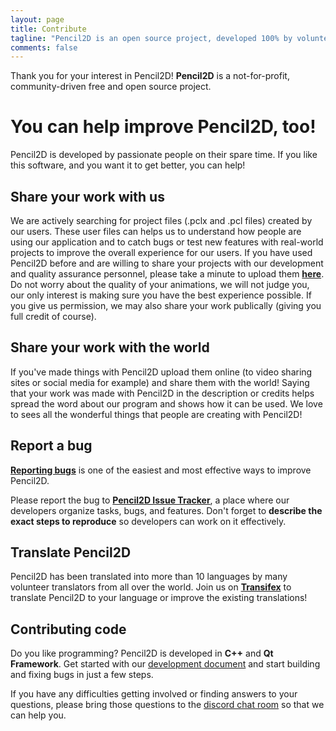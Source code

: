 ```yaml
---
layout: page
title: Contribute
tagline: "Pencil2D is an open source project, developed 100% by volunteers."
comments: false
---
```


Thank you for your interest in Pencil2D! **Pencil2D** is a not-for-profit, community-driven free and open source project.

# You can help improve Pencil2D, too!

Pencil2D is developed by passionate people on their spare time.
If you like this software, and you want it to get better, you can help!

## Share your work with us

We are actively searching for project files (.pclx and .pcl files) created by our users. These user files can helps us to understand how people are using our application and to catch bugs or test new features with real-world projects to improve the overall experience for our users. If you have used Pencil2D before and are willing to share your projects with our development and quality assurance personnel, please take a minute to upload them **[here](share.md)**. Do not worry about the quality of your animations, we will not judge you, our only interest is making sure you have the best experience possible. If you give us permission, we may also share your work publically (giving you full credit of course).

## Share your work with the world

If you've made things with Pencil2D upload them online (to video sharing sites or social media for example) and share them with the world! Saying that your work was made with Pencil2D in the description or credits helps spread the word about our program and shows how it can be used. We love to sees all the wonderful things that people are creating with Pencil2D!

## Report a bug

**[Reporting bugs][3]** is one of the easiest and most effective ways to improve Pencil2D.

Please report the bug to **[Pencil2D Issue Tracker][3]**, a place where our developers organize tasks, bugs, and features. Don't forget to **describe the exact steps to reproduce** so developers can work on it effectively.

## Translate Pencil2D

Pencil2D has been translated into more than 10 languages by many volunteer translators from all over the world.
Join us on **[Transifex][4]** to translate Pencil2D to your language or improve the existing translations!

## Contributing code

Do you like programming? Pencil2D is developed in **C++** and **Qt Framework**. Get started with our [development document][1] and start building and fixing bugs in just a few steps.

If you have any difficulties getting involved or finding answers to your questions, please bring those questions to the [discord chat room][5] so that we can help you.


[0]: https://github.com/pencil2d/pencil
[1]: https://github.com/pencil2d/pencil/wiki  "Development Wiki"
[2]: http://www.gnu.org/licenses/old-licenses/gpl-2.0.html "GPLv2"
[3]: https://github.com/pencil2d/pencil/issues "Issue Tracker"
[4]: https://www.transifex.com/pencil2d/ "Transifex"
[5]: https://discord.gg/8FxdV2g "Discord Pencil2D"

